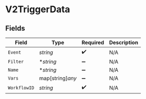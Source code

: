 # V2TriggerData


## Fields

| Field              | Type               | Required           | Description        |
| ------------------ | ------------------ | ------------------ | ------------------ |
| `Event`            | *string*           | :heavy_check_mark: | N/A                |
| `Filter`           | **string*          | :heavy_minus_sign: | N/A                |
| `Name`             | **string*          | :heavy_minus_sign: | N/A                |
| `Vars`             | map[string]*any*   | :heavy_minus_sign: | N/A                |
| `WorkflowID`       | *string*           | :heavy_check_mark: | N/A                |
